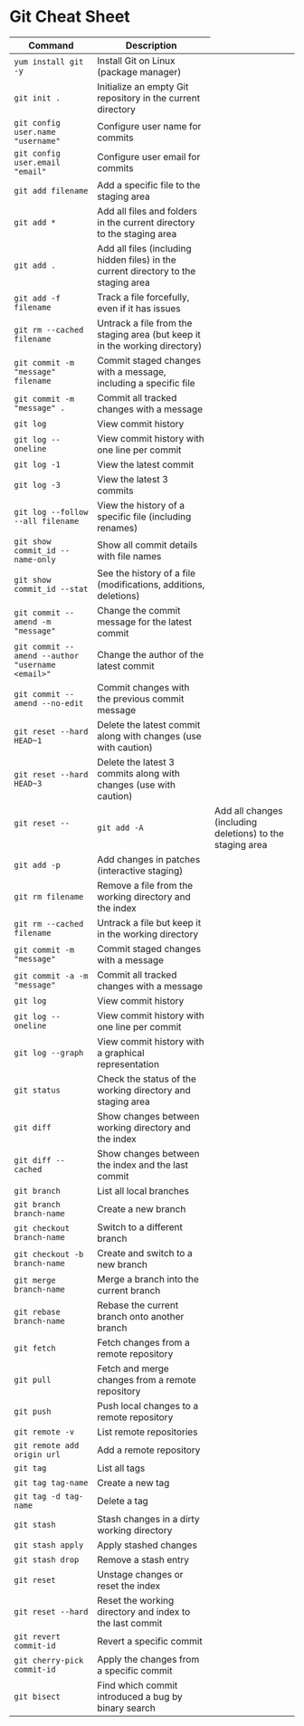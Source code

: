 <!DOCTYPE html>
<html lang="en">
<head>
  <meta charset="UTF-8">
  <meta name="viewport" content="width=device-width, initial-scale=1.0">
  <title>Git Cheat Sheet</title>
</head>
<body>
  <h1>Git Cheat Sheet</h1>
  <table>
    <thead>
      <tr>
        <th>Command</th>
        <th>Description</th>
      </tr>
    </thead>
    <tbody>
      <tr>
        <td><code>yum install git -y</code></td>
        <td>Install Git on Linux (package manager)</td>
      </tr>
      <tr>
        <td><code>git init .</code></td>
        <td>Initialize an empty Git repository in the current directory</td>
      </tr>
      <tr>
        <td><code>git config user.name "username"</code></td>
        <td>Configure user name for commits</td>
      </tr>
      <tr>
        <td><code>git config user.email "email"</code></td>
        <td>Configure user email for commits</td>
      </tr>
<tr>
        <td><code>git add filename</code></td>
        <td>Add a specific file to the staging area</td>
      </tr>
      <tr>
        <td><code>git add *</code></td>
        <td>Add all files and folders in the current directory to the staging area</td>
      </tr>
      <tr>
        <td><code>git add .</code></td>
        <td>Add all files (including hidden files) in the current directory to the staging area</td>
      </tr>
      <tr>
        <td><code>git add -f filename</code></td>
        <td>Track a file forcefully, even if it has issues</td>
      </tr>
      <tr>
        <td><code>git rm --cached filename</code></td>
        <td>Untrack a file from the staging area (but keep it in the working directory)</td>
      </tr>
        <tr>
        <td><code>git commit -m "message" filename</code></td>
        <td>Commit staged changes with a message, including a specific file</td>
      </tr>
      <tr>
        <td><code>git commit -m "message" .</code></td>
        <td>Commit all tracked changes with a message</td>
      </tr>
        <tr>
        <td><code>git log</code></td>
        <td>View commit history</td>
      </tr>
      <tr>
        <td><code>git log --oneline</code></td>
        <td>View commit history with one line per commit</td>
      </tr>
      <tr>
        <td><code>git log -1</code></td>
        <td>View the latest commit</td>
      </tr>
      <tr>
        <td><code>git log -3</code></td>
        <td>View the latest 3 commits</td>
      </tr>
      <tr>
        <td><code>git log --follow --all filename</code></td>
        <td>View the history of a specific file (including renames)</td>
      </tr>
      <tr>
        <td><code>git show commit_id --name-only</code></td>
        <td>Show all commit details with file names</td>
      </tr>
      <tr>
        <td><code>git show commit_id --stat</code></td>
        <td>See the history of a file (modifications, additions, deletions)</td>
      </tr>
        <tr>
        <td><code>git commit --amend -m "message"</code></td>
        <td>Change the commit message for the latest commit</td>
      </tr>
      <tr>
        <td><code>git commit --amend --author "username &lt;email&gt;"</code></td>
        <td>Change the author of the latest commit</td>
      </tr>
      <tr>
        <td><code>git commit --amend --no-edit</code></td>
        <td>Commit changes with the previous commit message</td>
      </tr>
        <tr>
        <td><code>git reset --hard HEAD~1</code></td>
        <td>Delete the latest commit along with changes (use with caution)</td>
      </tr>
      <tr>
        <td><code>git reset --hard HEAD~3</code></td>
        <td>Delete the latest 3 commits along with changes (use with caution)</td>
      </tr>
      <tr>
        <td><code>git reset --
                <td><code>git add -A</code></td>
                <td>Add all changes (including deletions) to the staging area</td>
            </tr>
            <tr>
                <td><code>git add -p</code></td>
                <td>Add changes in patches (interactive staging)</td>
            </tr>
            <tr>
                <td><code>git rm filename</code></td>
                <td>Remove a file from the working directory and the index</td>
            </tr>
            <tr>
                <td><code>git rm --cached filename</code></td>
                <td>Untrack a file but keep it in the working directory</td>
            </tr>
            <tr>
                <td><code>git commit -m "message"</code></td>
                <td>Commit staged changes with a message</td>
            </tr>
            <tr>
                <td><code>git commit -a -m "message"</code></td>
                <td>Commit all tracked changes with a message</td>
            </tr>
            <tr>
                <td><code>git log</code></td>
                <td>View commit history</td>
            </tr>
            <tr>
                <td><code>git log --oneline</code></td>
                <td>View commit history with one line per commit</td>
            </tr>
            <tr>
                <td><code>git log --graph</code></td>
                <td>View commit history with a graphical representation</td>
            </tr>
            <tr>
                <td><code>git status</code></td>
                <td>Check the status of the working directory and staging area</td>
            </tr>
            <tr>
                <td><code>git diff</code></td>
                <td>Show changes between working directory and the index</td>
            </tr>
            <tr>
                <td><code>git diff --cached</code></td>
                <td>Show changes between the index and the last commit</td>
            </tr>
            <tr>
                <td><code>git branch</code></td>
                <td>List all local branches</td>
            </tr>
            <tr>
                <td><code>git branch branch-name</code></td>
                <td>Create a new branch</td>
            </tr>
            <tr>
                <td><code>git checkout branch-name</code></td>
                <td>Switch to a different branch</td>
            </tr>
            <tr>
                <td><code>git checkout -b branch-name</code></td>
                <td>Create and switch to a new branch</td>
            </tr>
            <tr>
                <td><code>git merge branch-name</code></td>
                <td>Merge a branch into the current branch</td>
            </tr>
            <tr>
                <td><code>git rebase branch-name</code></td>
                <td>Rebase the current branch onto another branch</td>
            </tr>
            <tr>
                <td><code>git fetch</code></td>
                <td>Fetch changes from a remote repository</td>
            </tr>
            <tr>
                <td><code>git pull</code></td>
                <td>Fetch and merge changes from a remote repository</td>
            </tr>
            <tr>
                <td><code>git push</code></td>
                <td>Push local changes to a remote repository</td>
            </tr>
            <tr>
                <td><code>git remote -v</code></td>
                <td>List remote repositories</td>
            </tr>
            <tr>
                <td><code>git remote add origin url</code></td>
                <td>Add a remote repository</td>
            </tr>
            <tr>
                <td><code>git tag</code></td>
                <td>List all tags</td>
            </tr>
            <tr>
                <td><code>git tag tag-name</code></td>
                <td>Create a new tag</td>
            </tr>
            <tr>
                <td><code>git tag -d tag-name</code></td>
                <td>Delete a tag</td>
            </tr>
            <tr>
                <td><code>git stash</code></td>
                <td>Stash changes in a dirty working directory</td>
            </tr>
            <tr>
                <td><code>git stash apply</code></td>
                <td>Apply stashed changes</td>
            </tr>
            <tr>
                <td><code>git stash drop</code></td>
                <td>Remove a stash entry</td>
            </tr>
            <tr>
                <td><code>git reset</code></td>
                <td>Unstage changes or reset the index</td>
            </tr>
            <tr>
                <td><code>git reset --hard</code></td>
                <td>Reset the working directory and index to the last commit</td>
            </tr>
            <tr>
                <td><code>git revert commit-id</code></td>
                <td>Revert a specific commit</td>
            </tr>
            <tr>
                <td><code>git cherry-pick commit-id</code></td>
                <td>Apply the changes from a specific commit</td>
            </tr>
            <tr>
                <td><code>git bisect</code></td>
                <td>Find which commit introduced a bug by binary search</td>
            </tr>
        </tbody>
    </table>
</body>
</html>
